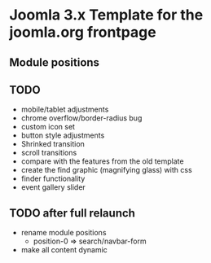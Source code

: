 # Joomla 3.x Template for the joomla.org frontpage

## Module positions

## TODO 
* mobile/tablet adjustments
* chrome overflow/border-radius bug
* custom icon set
* button style adjustments
* Shrinked transition
* scroll transitions
* compare with the features from the old template
* create the find graphic (magnifying glass) with css
* finder functionality
* event gallery slider

## TODO after full relaunch
* rename module positions 
	* position-0 => search/navbar-form
* make all content dynamic